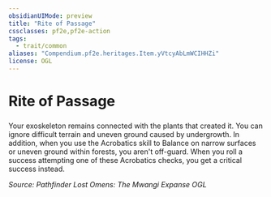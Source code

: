 ```yaml
---
obsidianUIMode: preview
title: "Rite of Passage"
cssclasses: pf2e,pf2e-action
tags:
  - trait/common
aliases: "Compendium.pf2e.heritages.Item.yVtcyAbLmWCIHHZi"
license: OGL
---
```

# Rite of Passage

### 






Your exoskeleton remains connected with the plants that created it. You can ignore difficult terrain and uneven ground caused by undergrowth. In addition, when you use the Acrobatics skill to Balance on narrow surfaces or uneven ground within forests, you aren't off-guard. When you roll a success attempting one of these Acrobatics checks, you get a critical success instead.

*Source: Pathfinder Lost Omens: The Mwangi Expanse*
*OGL*